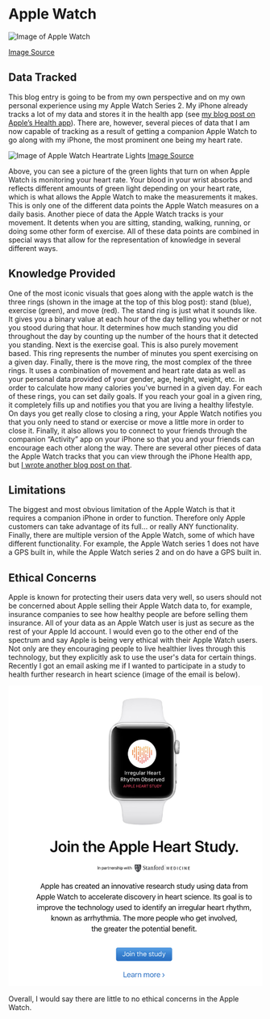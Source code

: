 # Apple Watch

![Image of Apple Watch](https://store.storeimages.cdn-apple.com/4974/as-images.apple.com/is/image/AppleInc/aos/published/images/4/2/42/alu/42-alu-silver-sport-white-s1-grid?wid=270&hei=275&fmt=jpeg&qlt=95&op_usm=0.5,0.5&.v=1512435128675)

[Image Source](https://store.storeimages.cdn-apple.com/4974/as-images.apple.com/is/image/AppleInc/aos/published/images/4/2/42/alu/42-alu-silver-sport-white-s1-grid?wid=270&hei=275&fmt=jpeg&qlt=95&op_usm=0.5,0.5&.v=1512435128675)

## Data Tracked
This blog entry is going to be from my own perspective and on my own personal experience using my Apple Watch Series 2. My iPhone already tracks a lot of my data and stores it in the health app (see [my blog post on Apple’s Health app](AppleHealthApp.md)). There are, however, several pieces of data that I am now capable of tracking as a result of getting a companion Apple Watch to go along with my iPhone, the most prominent one being my heart rate.

![Image of Apple Watch Heartrate Lights](https://cdn.arstechnica.net/wp-content/uploads/2015/05/DSC00601.jpg)
[Image Source](https://cdn.arstechnica.net/wp-content/uploads/2015/05/DSC00601.jpg)

Above, you can see a picture of the green lights that turn on when Apple Watch is monitoring your heart rate. Your blood in your wrist absorbs and reflects different amounts of green light depending on your heart rate, which is what allows the Apple Watch to make the measurements it makes. This is only one of the different data points the Apple Watch measures on a daily basis.
Another piece of data the Apple Watch tracks is your movement. It detents when you are sitting, standing, walking, running, or doing some other form of exercise. All of these data points are combined in special ways that allow for the representation of knowledge in several different ways.

## Knowledge Provided
One of the most iconic visuals that goes along with the apple watch is the three rings (shown in the image at the top of this blog post): stand (blue), exercise (green), and move (red). The stand ring is just what it sounds like. It gives you a binary value at each hour of the day telling you whether or not you stood during that hour. It determines how much standing you did throughout the day by counting up the number of the hours that it detected you standing. Next is the exercise goal. This is also purely movement based. This ring represents the number of minutes you spent exercising on a given day. Finally, there is the move ring, the most complex of the three rings. It uses a combination of movement and heart rate data as well as your personal data provided of your gender, age, height, weight, etc. in order to calculate how many calories you've burned in a given day.
For each of these rings, you can set daily goals. If you reach your goal in a given ring, it completely fills up and notifies you that you are living a healthy lifestyle. On days you get really close to closing a ring, your Apple Watch notifies you that you only need to stand or exercise or move a little more in order to close it. Finally, it also allows you to connect to your friends through the companion “Activity” app on your iPhone so that you and your friends can encourage each other along the way.
There are several other pieces of data the Apple Watch tracks that you can view through the iPhone Health app, but [I wrote another blog post on that](AppleHealthApp.md).


## Limitations
The biggest and most obvious limitation of the Apple Watch is that it requires a companion iPhone in order to function. Therefore only Apple customers can take advantage of its full… or really ANY functionality. Finally, there are multiple version of the Apple Watch, some of which have different functionality. For example, the Apple Watch series 1 does not have a GPS built in, while the Apple Watch series 2 and on do have a GPS built in.

## Ethical Concerns
Apple is known for protecting their users data very well, so users should not be concerned about Apple selling their Apple Watch data to, for example, insurance companies to see how healthy people are before selling them insurance. All of your data as an Apple Watch user is just as secure as the rest of your Apple Id account. I would even go to the other end of the spectrum and say Apple is being very ethical with their Apple Watch users. Not only are they encouraging people to live healthier lives through this technology, but they explicitly ask to use the user's data for certain things. Recently I got an email asking me if I wanted to participate in a study to health further research in heart science (image of the email is below).

![Image of Apple Watch Stanford Study Email](AppleWatchStudy.png)

 Overall, I would say there are little to no ethical concerns in the Apple Watch.
